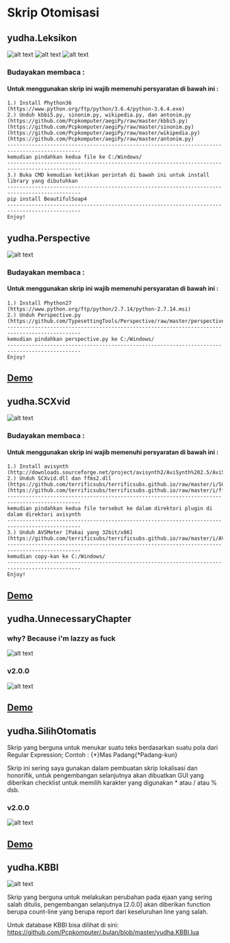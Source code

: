 # Skrip Otomisasi
## yudha.Leksikon
![alt text](https://scontent.fcgk2-1.fna.fbcdn.net/v/t1.0-9/27971738_2010678352281644_3665678426629512789_n.jpg?oh=075adeb20209d68351bda8d39ec79238&oe=5B26C462 "when lazinezz bring innovation")
![alt text](https://scontent.fcgk2-1.fna.fbcdn.net/v/t1.0-9/27973286_2014192271930252_1521448710446223182_n.jpg?oh=f28c45776d6ef2f376d7cd9537b0b66d&oe=5B239408 "when lazinezz bring innovation")
![alt text](https://scontent.fsub5-1.fna.fbcdn.net/v/t1.0-9/28166314_2010719012277578_5360850642467153673_n.jpg?oh=aea5dd2d8fa1d7764a1b3f12006794ab&oe=5B1EE902 "when lazinezz bring innovation")
### Budayakan membaca :
#### Untuk menggunakan skrip ini wajib memenuhi persyaratan di bawah ini :
```
1.) Install Phython36
(https://www.python.org/ftp/python/3.6.4/python-3.6.4.exe)
2.) Unduh kbbi5.py, sinonim.py, wikipedia.py, dan antonim.py
(https://github.com/Pcpkomputer/aegiPy/raw/master/kbbi5.py)
(https://github.com/Pcpkomputer/aegiPy/raw/master/sinonim.py)
(https://github.com/Pcpkomputer/aegiPy/raw/master/wikipedia.py)
(https://github.com/Pcpkomputer/aegiPy/raw/master/antonim.py)
----------------------------------------------------------------------------------------------
kemudian pindahkan kedua file ke C:/Windows/
----------------------------------------------------------------------------------------------
3.) Buka CMD kemudian ketikkan perintah di bawah ini untuk install library yang dibutuhkan
----------------------------------------------------------------------------------------------
pip install BeautifulSoap4
----------------------------------------------------------------------------------------------
Enjoy!
```
## yudha.Perspective
![alt text](https://scontent.fcgk2-1.fna.fbcdn.net/v/t1.0-9/27751499_2004187602930719_34068474264939712_n.jpg?oh=cc0b80ea793caf74bfdc357a84e0d1d1&oe=5ADD22E8 "when lazinezz bring innovation")
### Budayakan membaca :
#### Untuk menggunakan skrip ini wajib memenuhi persyaratan di bawah ini :
```
1.) Install Phython27
(https://www.python.org/ftp/python/2.7.14/python-2.7.14.msi)
2.) Unduh Perspective.py
(https://github.com/TypesettingTools/Perspective/raw/master/perspective.py) 
----------------------------------------------------------------------------------------------
kemudian pindahkan perspective.py ke C:/Windows/
----------------------------------------------------------------------------------------------
Enjoy!
```
## [Demo](https://www.facebook.com/unanimated.jr/videos/2003702832979196/)
## yudha.SCXvid
![alt text](https://scontent.fcgk2-1.fna.fbcdn.net/v/t1.0-9/28055812_2003294686353344_5810105517223187434_n.jpg?oh=527cfd7e9d6500913ad80e3c876652d6&oe=5B199122 "when lazinezz bring innovation")
### Budayakan membaca :
#### Untuk menggunakan skrip ini wajib memenuhi persyaratan di bawah ini :
```
1.) Install avisynth 
(http://downloads.sourceforge.net/project/avisynth2/AviSynth%202.5/AviSynth%202.5.8/Avisynth_258.exe)
2.) Unduh SCXvid.dll dan ffms2.dll
(https://github.com/terrificsubs/terrificsubs.github.io/raw/master/i/SCXvid.dll) 
(https://github.com/terrificsubs/terrificsubs.github.io/raw/master/i/ffms2.dll) 
----------------------------------------------------------------------------------------------
kemudian pindahkan kedua file tersebut ke dalam direktori plugin di dalam direktori avisynth
----------------------------------------------------------------------------------------------
3.) Unduh AVSMeter [Pakai yang 32bit/x86]
(https://github.com/terrificsubs/terrificsubs.github.io/raw/master/i/AVSMeter178.zip) 
----------------------------------------------------------------------------------------------
kemudian copy-kan ke C:/Windows/
----------------------------------------------------------------------------------------------
Enjoy!
```
## [Demo](https://www.facebook.com/unanimated.jr/videos/2003178033031676/)

## yudha.UnnecessaryChapter
### why? Because i'm lazzy as fuck
![alt text](https://scontent-sit4-1.xx.fbcdn.net/v/t1.0-9/27545666_1999694390046707_1563691307904350182_n.jpg?oh=bfb7400d17d14af072419269fd6ddd08&oe=5AE1E7D6 "when lazinezz bring innovation")
### v2.0.0
![alt text](https://scontent-sit4-1.xx.fbcdn.net/v/t1.0-9/27540465_1999829173366562_6691498731313010104_n.jpg?oh=08cf5ed1b873fcbffd425fad03c7286e&oe=5B166A99 "when lazinezz bring innovation")
## [Demo](http://terrificsubs.github.io/i/yudha.UnnecessaryChapter.html) 
## yudha.SilihOtomatis
Skrip yang berguna untuk menukar suatu teks berdasarkan suatu pola dari Regular Expression;
Contoh : {*}Mas Padang{*Padang-kun}

Skrip ini sering saya gunakan dalam pembuatan skrip lokalisasi dan honorifik, untuk pengembangan selanjutnya akan dibuatkan GUI yang diberikan checklist untuk memilih karakter yang digunakan * atau / atau % dsb.
### v2.0.0
![alt text](https://scontent.fsub5-1.fna.fbcdn.net/v/t1.0-9/27751720_2001140006568812_5683222731135946573_n.jpg?oh=554cce9c85a0f5e47a251a3adba47325&oe=5B14FA55 "when lazinezz bring innovation")
## [Demo](http://terrificsubs.github.io/i/yudha.SilihOtomatis.html) 
## yudha.KBBI

![alt text](https://scontent-sit4-1.xx.fbcdn.net/v/t1.0-9/27752502_1998997476783065_6971505429113667725_n.jpg?oh=31a2fe3ef4ec83fa4d67f7c51dedf73f&oe=5ADA66D4 "aaaaaa")

Skrip yang berguna untuk melakukan perubahan pada ejaan yang sering salah ditulis, pengembangan selanjutnya [2.0.0] akan diberikan function berupa count-line yang berupa report dari keseluruhan line yang salah.

Untuk database KBBI bisa dilihat di sini: https://github.com/Pcpkomputer/.bulan/blob/master/yudha.KBBI.lua
